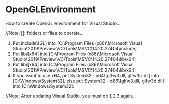 # OpenGLEnvironment
How to create OpenGL environment for Visual Studio...

//Note: []: folders or files to operate... 

1. Put include\\[GL] into [C:\Program Files (x86)\Microsoft Visual Studio\2019\Preview\VC\Tools\MSVC\14.20.27404\include]
2. Put lib\\[x64] into [C:\Program Files (x86)\Microsoft Visual Studio\2019\Preview\VC\Tools\MSVC\14.20.27404\lib\x64]
3. Put lib\\[x64] into [C:\Program Files (x86)\Microsoft Visual Studio\2019\Preview\VC\Tools\MSVC\14.20.27404\lib\x64]
4. If you want to use x64, put System32 - x64\\[glfw3.dll, glfw3d.dll] into [C:\Windows\System32],
   else put System32 - x86\\[glfw3.dll, glfw3d.dll] into [C:\Windows\System32].

//Note: After updating Visual Studio, you must do 1,2,3 again...
